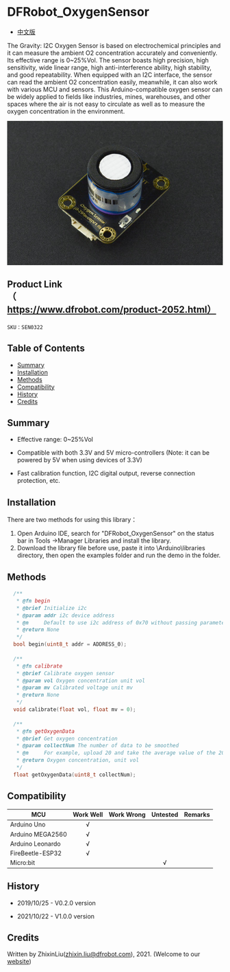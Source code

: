 # DFRobot_OxygenSensor
- [中文版](./README_CN.md)

The Gravity: I2C Oxygen Sensor is based on electrochemical principles and it can measure the ambient O2 concentration accurately and conveniently. Its effective range is 0~25%Vol. The sensor boasts high precision, high sensitivity, wide linear range, high anti-interference ability, high stability, and good repeatability. When equipped with an I2C interface, the sensor can read the ambient O2 concentration easily, meanwhile, it can also work with various MCU and sensors. This Arduino-compatible oxygen sensor can be widely applied to fields like industries, mines, warehouses, and other spaces where the air is not easy to circulate as well as to measure the oxygen concentration in the environment.

![svg](resources/images/sen0322.jpg)


## Product Link（https://www.dfrobot.com/product-2052.html）

    SKU：SEN0322

## Table of Contents

* [Summary](#Summary)
* [Installation](#Installation)
* [Methods](#Methods)
* [Compatibility](#Compatibility)
* [History](#History)
* [Credits](#Credits)

## Summary

* Effective range: 0~25%Vol

* Compatible with both 3.3V and 5V micro-controllers (Note: it can be powered by 5V when using devices of 3.3V)

* Fast calibration function, I2C digital output, reverse connection protection, etc.

## Installation
There are two methods for using this library：
1. Open Arduino IDE, search for "DFRobot_OxygenSensor" on the status bar in Tools ->Manager Libraries and install the library.
2. Download the library file before use, paste it into \Arduino\libraries directory, then open the examples folder and run the demo in the folder.

## Methods

```C++
  /**
   * @fn begin
   * @brief Initialize i2c
   * @param addr i2c device address
   * @n     Default to use i2c address of 0x70 without passing parameters
   * @return None
   */
  bool begin(uint8_t addr = ADDRESS_0);

  /**
   * @fn calibrate
   * @brief Calibrate oxygen sensor
   * @param vol Oxygen concentration unit vol
   * @param mv Calibrated voltage unit mv
   * @return None
   */
  void calibrate(float vol, float mv = 0);

  /**
   * @fn getOxygenData
   * @brief Get oxygen concentration
   * @param collectNum The number of data to be smoothed
   * @n     For example, upload 20 and take the average value of the 20 data, then return the concentration data.
   * @return Oxygen concentration, unit vol
   */  
  float getOxygenData(uint8_t collectNum);
```

## Compatibility

MCU                | Work Well    | Work Wrong   | Untested    | Remarks
------------------ | :----------: | :----------: | :---------: | :----:
Arduino Uno        |      √       |              |             |
Arduino MEGA2560   |      √       |              |             |
Arduino Leonardo   |      √       |              |             |
FireBeetle-ESP32   |      √       |              |             |
Micro:bit          |              |              |      √      |


## History

- 2019/10/25 - V0.2.0 version

- 2021/10/22 - V1.0.0 version

## Credits

Written by ZhixinLiu(zhixin.liu@dfrobot.com), 2021. (Welcome to our [website](https://www.dfrobot.com/))

